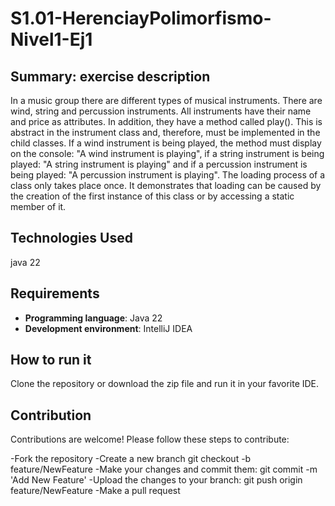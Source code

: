 # S1.01-HerenciayPolimorfismo-Nivel1-Ej1

## Summary: exercise description
In a music group there are different types of musical instruments. There are wind, string and percussion instruments.
All instruments have their name and price as attributes. In addition, they have a method called play(). This is abstract in the instrument class and, therefore, must be implemented in the child classes. If a wind instrument is being played, the method must display on the console: "A wind instrument is playing", if a string instrument is being played: "A string instrument is playing" and if a percussion instrument is being played: "A percussion instrument is playing".
The loading process of a class only takes place once. It demonstrates that loading can be caused by the creation of the first instance of this class or by accessing a static member of it.

## Technologies Used
java 22

## Requirements
- **Programming language**: Java 22
- **Development environment**: IntelliJ IDEA

## How to run it
Clone the repository or download the zip file and run it in your favorite IDE.

## Contribution

Contributions are welcome! Please follow these steps to contribute:

-Fork the repository
-Create a new branch git checkout -b feature/NewFeature
-Make your changes and commit them: git commit -m 'Add New Feature'
-Upload the changes to your branch: git push origin feature/NewFeature
-Make a pull request